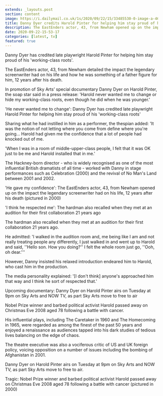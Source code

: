 ```yaml
---
extends: _layouts.post
section: content
image: https://i.dailymail.co.uk/1s/2020/09/22/15/33485530-0-image-a-46_1600785657168.jpg 
title: Danny Dyer credits Harold Pinter for helping him stay proud of his working-class roots 
description: The EastEnders actor, 43, from Newham opened up on the impact the legendary screenwriter had on his life and how he was something of a father figure for him, 12 years after his death. 
date: 2020-09-22-15-53-17 
categories: [latest, tv] 
featured: true 
--- 
```

Danny Dyer has credited late playwright Harold Pinter for helping him stay proud of his 'working-class roots'.

The EastEnders actor, 43, from Newham detailed the impact the legendary screenwriter had on his life and how he was something of a father figure for him, 12 years after his death.

In promotion of Sky Arts’ special documentary Danny Dyer on Harold Pinter, the soap star said in a press release: 'Harold never wanted me to change or hide my working-class roots, even though he did when he was younger.' 

'He never wanted me to change': Danny Dyer has credited late playwright Harold Pinter for helping him stay proud of his 'working-class roots'

Sharing what he had instilled in him as a performer, the thespian added: 'It was the notion of not letting where you come from define where you're going... Harold had given me the confidence that a lot of people had knocked out of me.

'When I was in a room of middle-upper-class people, I felt that it was OK just to be me and Harold installed that in me.'

The Hackney-born director - who is widely recognised as one of the most influential British dramatists of all time - worked with Danny in stage performances such as Celebration (2000) and the revival of No Man's Land between 2001 and 2002. 

'He gave my confidence': The EastEnders actor, 43, from Newham opened up on the impact the legendary screenwriter had on his life, 12 years after his death (pictured in 2000)

'I think he respected me': The hardman also recalled when they met at an audition for their first collaboration 21 years ago

The hardman also recalled when they met at an audition for their first collaboration 21 years ago.

He admitted: 'I walked in the audition room and, me being like I am and not really treating people any differently, I just walked in and went up to Harold and said, ''Hello son. How you doing?'' I felt the whole room just go, ''Ooh, oh dear.'''

However, Danny insisted his relaxed introduction endeared him to Harold, who cast him in the production.

The media personality explained: '[I don't think] anyone's approached him that way and I think he sort of respected that.' 

Upcoming documentary: Danny Dyer on Harold Pinter airs on Tuesday at 9pm on Sky Arts and NOW TV, as part Sky Arts move to free to air

Nobel Prize winner and barbed political activist Harold passed away on Christmas Eve 2008 aged 78 following a battle with cancer. 

His influential plays, including The Caretaker in 1960 and The Homecoming in 1965, were regarded as among the finest of the past 50 years and enjoyed a renaissance as audiences tapped into his dark studies of tedious lives balancing on the edge of chaos.

The theatre executive was also a vociferous critic of US and UK foreign policy, voicing opposition on a number of issues including the bombing of Afghanistan in 2001. 

Danny Dyer on Harold Pinter airs on Tuesday at 9pm on Sky Arts and NOW TV, as part Sky Arts move to free to air.

Tragic: Nobel Prize winner and barbed political activist Harold passed away on Christmas Eve 2008 aged 78 following a battle with cancer (pictured in 2000)

